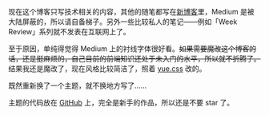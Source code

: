   
现在这个博客只写技术相关的内容，其他的随笔都写在[新博客](https://medium.com/@Tisoga)里，Medium 是被大陆屏蔽的，所以请自备梯子。另外一些比较私人的笔记——例如「Week Review」系列就不发表在互联网上了。

至于原因，单纯得觉得 Medium 上的衬线字体很好看。~~如果需要魔改这个博客的话，还是挺麻烦的，自己目前的前端知识还处于未入门的水平，所以就不折腾了。~~结果我还是魔改了，现在风格比较简洁了，照着 [yue.css](https://github.com/lepture/yue.css) 改的。

既然重新换了一个主题，就不换地方写了……

主题的代码放在 [GitHub](https://github.com/forrestchang/Cuckoo) 上，完全是新手的作品，所以还是不要 star 了。

